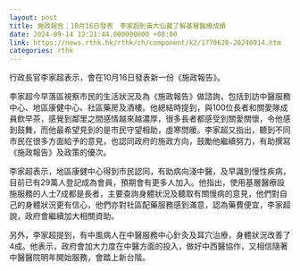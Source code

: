 ```yaml
---
layout: post
title: 施政報告｜10月16日發表　李家超到黃大仙冀了解基層醫療成績
date: 2024-09-14 12:21:44.000000000 +08:00
link: https://news.rthk.hk/rthk/ch/component/k2/1770620-20240914.htm
categories: rthk
---
```


行政長官李家超表示，會在10月16日發表新一份《施政報告》。

李家超今早落區視察市民的生活狀況及為《施政報告》做諮詢，包括到訪中醫服務中心、地區康健中心、社區藥房及酒樓。他總結時提到，與100位長者和關愛隊成員飲早茶，感覺到鄰里之間感情越來越濃厚，很多長者都感受到關愛關懷，令他感到鼓舞，而他最希望見到的是市民守望相助，虛寒問暖。李家超又指出，聽到不同市民在很多方面給予的意見，也認同政府的施政方向，鼓勵他繼續努力，有助撰寫《施政報告》及政策的優次。

李家超表示，地區康健中心得到市民認同，有助病向淺中醫，及早識別慢性疾病，目前已有29萬人登記成為會員，預期會有更多人加入。他指出，使用基層醫療設施服務的人士7成都是長者，主要查詢身體狀況及聽取有關慢病的意見，他們對自己的身體狀況更有信心，他們亦對社區配藥服務感到滿意，認為藥費便宜，李家超說，政府會繼續加大相關資助。

另外，李家超提到，有中風病人在中醫服務中心針灸及耳穴治療，身體狀況改善了4成。他表示，政府會加大力度在中醫方面的投入，做好中西醫協作，又相信隨著中醫醫院明年開始服務，會踏上新台階。
